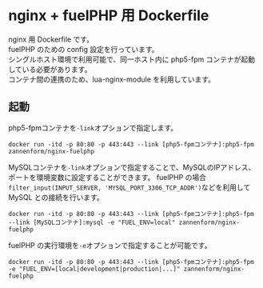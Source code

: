 # nginx + fuelPHP 用 Dockerfile

nginx 用 Dockerfile です。  
fuelPHP のための config 設定を行っています。  
シングルホスト環境で利用可能で、同一ホスト内に php5-fpm コンテナが起動している必要があります。  
コンテナ間の連携のため、lua-nginx-module を利用しています。

## 起動

php5-fpmコンテナを`-link`オプションで指定します。

    docker run -itd -p 80:80 -p 443:443 --link [php5-fpmコンテナ]:php5-fpm zannenform/nginx-fuelphp

MySQLコンテナを`-link`オプションで指定することで、MySQLのIPアドレス、ポートを環境変数に設定することができます。
fuelPHP の場合`filter_input(INPUT_SERVER, 'MYSQL_PORT_3306_TCP_ADDR')`などを利用して MySQL との接続を行います。

    docker run -itd -p 80:80 -p 443:443 --link [php5-fpmコンテナ]:php5-fpm --link [MySQLコンテナ]:mysql -e "FUEL_ENV=local" zannenform/nginx-fuelphp

fuelPHP の実行環境を`-e`オプションで指定することが可能です。

    docker run -itd -p 80:80 -p 443:443 --link [php5-fpmコンテナ]:php5-fpm -e "FUEL_ENV=[local|development|production|...]" zannenform/nginx-fuelphp

